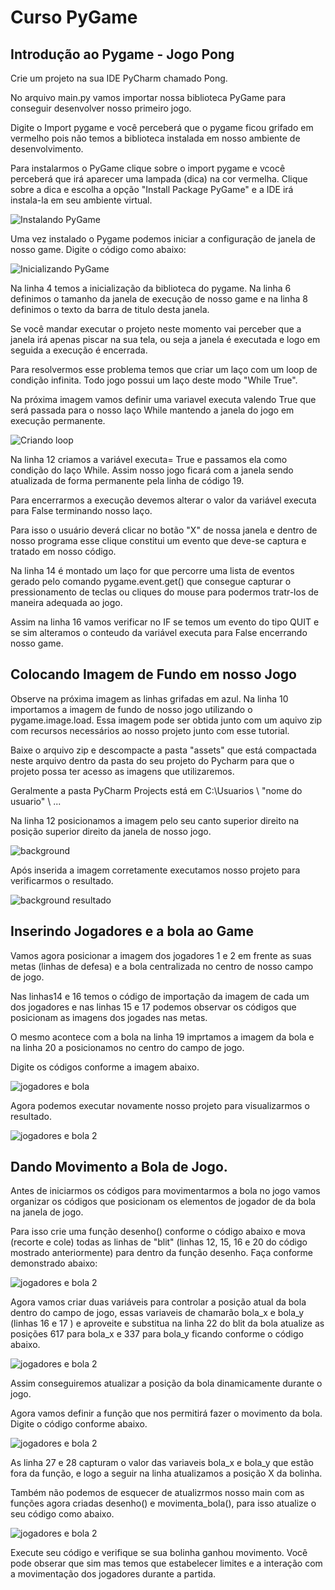 # Curso PyGame

## Introdução ao Pygame - Jogo Pong

Crie um projeto na sua IDE PyCharm chamado Pong.

No arquivo main.py vamos importar nossa biblioteca PyGame para conseguir desenvolver nosso primeiro jogo.

Digite o Import pygame e você perceberá que o pygame ficou grifado em vermelho pois não temos a biblioteca instalada em nosso ambiente de desenvolvimento.

Para instalarmos o PyGame clique sobre o import pygame e vcocê perceberá que irá aparecer uma lampada (dica) na cor vermelha. Clique sobre a dica e escolha a opção "Install Package PyGame" e a IDE irá instala-la em seu ambiente virtual.

![Instalando PyGame](img/img01.jpg)

Uma vez instalado o Pygame podemos iniciar a configuração de janela de nosso game. Digite o código como abaixo:

![Inicializando PyGame](img/img02.jpg)

Na linha 4 temos a inicialização da biblioteca do pygame. Na linha 6 definimos o tamanho da janela de execução de nosso game e na linha 8 definimos o texto da barra de titulo desta janela.

Se você mandar executar o projeto neste momento vai perceber que a janela irá apenas piscar na sua tela, ou seja a janela é executada e logo em seguida a execução é encerrada.

Para resolvermos esse problema temos que criar um laço com um loop de condição infinita. Todo jogo possui um laço deste modo "While True".

Na próxima imagem vamos definir uma variavel executa valendo True que será passada para o nosso laço While mantendo a janela do jogo em execução permanente.

![Criando loop](img/img03.jpg)

Na linha 12 criamos a variável executa= True e passamos ela como condição do laço While. Assim nosso jogo ficará com a janela sendo atualizada de forma permanente pela linha de código 19.

Para encerrarmos a execução devemos alterar o valor da variável executa para False terminando nosso laço. 

Para isso o usuário deverá clicar no botão "X" de nossa janela e dentro de nosso programa esse clique constitui um evento que deve-se captura e tratado em nosso código.

Na linha 14 é montado um laço for que percorre uma lista de eventos gerado pelo comando pygame.event.get() que consegue capturar o pressionamento de teclas ou cliques do mouse para podermos tratr-los de maneira adequada ao jogo.

Assim na linha 16 vamos verificar no IF se temos um evento do tipo QUIT e se sim alteramos o conteudo da variável executa para False encerrando nosso game.

## Colocando Imagem de Fundo em nosso Jogo

Observe na próxima imagem as linhas grifadas em azul. 
Na linha 10 importamos a imagem de fundo de nosso jogo utilizando o pygame.image.load.
Essa imagem pode ser obtida junto com um aquivo zip com recursos necessários ao nosso projeto junto com esse tutorial.

Baixe o arquivo zip e descompacte a pasta "assets" que está compactada neste arquivo dentro da pasta do seu projeto do Pycharm para que o projeto possa ter acesso as imagens que utilizaremos.

Geralmente a pasta PyCharm Projects está em C:\Usuarios \ "nome do usuario" \ ...

Na linha 12 posicionamos a imagem pelo seu canto superior direito na posição superior direito da janela de nosso jogo.

![background](img/img04.jpg)

Após inserida a imagem corretamente executamos nosso projeto para verificarmos o resultado.

![background resultado](img/img05.jpg)

## Inserindo Jogadores e a bola ao Game

Vamos agora posicionar a imagem dos jogadores 1 e 2 em frente as suas metas (linhas de defesa) e a bola centralizada no centro de nosso campo de jogo.

Nas linhas14 e 16 temos o código de importação da imagem de cada um dos jogadores e nas linhas 15 e 17 podemos observar os códigos que posicionam as imagens dos jogades nas metas.

O mesmo acontece com a bola na linha 19 imprtamos a imagem da bola e na linha 20 a posicionamos no centro do campo de jogo.

Digite os códigos conforme a imagem abaixo.

![jogadores e bola](img/img06.jpg)

Agora podemos executar novamente nosso projeto para visualizarmos o resultado.

![jogadores e bola 2](img/img07.jpg)

## Dando Movimento a Bola de Jogo.

Antes de iniciarmos os códigos para movimentarmos a bola  no jogo vamos organizar os códigos que posicionam os elementos de jogador de da bola na janela de jogo.

Para isso crie uma função desenho() conforme o código abaixo e mova (recorte e cole) todas as linhas de "blit" (linhas 12, 15, 16 e 20 do código mostrado anteriormente) para dentro da função desenho. Faça conforme demonstrado abaixo:

![jogadores e bola 2](img/img08.jpg)

Agora vamos criar duas variáveis para controlar a posição atual da bola dentro do campo de jogo, essas variaveis de chamarão bola_x e bola_y (linhas 16 e 17 ) e 
aproveite e substitua na linha 22 do blit da bola atualize as posições 617 para bola_x e 337 para bola_y ficando conforme o código abaixo.

![jogadores e bola 2](img/img09.jpg)

Assim conseguiremos atualizar a posição da bola dinamicamente durante o jogo.

Agora vamos definir a função que nos permitirá fazer o movimento da bola. Digite o código conforme abaixo.

![jogadores e bola 2](img/img10.jpg)

As linha 27 e 28 capturam o valor das variaveis bola_x e bola_y que estão fora da função, e logo a seguir na linha atualizamos a posição X da bolinha.

Também não podemos de esquecer de atualizrmos nosso main com as funções agora criadas desenho() e movimenta_bola(), para isso atualize o seu código como abaixo.

![jogadores e bola 2](img/img11.jpg)

Execute seu código e verifique se sua bolinha ganhou movimento. Você pode obserar que sim mas temos que estabelecer limites e a interação com a movimentação dos jogadores durante a partida.


